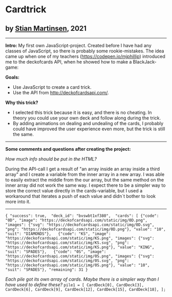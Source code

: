 # Cardtrick
## by [Stian Martinsen](https://www.linkedin.com/in/stian-martinsen-1662a515/), 2021

---
**Intro:**
 My first own JavaScript-project. Created before I have had any classes of JavaScript, so there is probably some rookie-mistakes.
 The idea came up when one of my teachers (https://codepen.io/mjphillip) introduced me to the deckofcards API, when he showed how to make a BlackJack-game: 

**Goals:**
- Use JavaScript to create a card trick.
- Use the API from http://deckofcardsapi.com/.

**Why this trick?**
- I selected this trick because it is easy, and there is no cheating. In theory you could use your own deck and follow along during the trick.
- By adding animations on dealing and undealing of the cards, I probably could have improved the user experience even more, but the trick is still the same.

---
**Some comments and questions after creating the project:**

*How much info should be put in the HTML?*

During the API-call I get a result of "an array inside an array inside a third array" and I create a variable from the inner array in a new array. I was able to easily extract the middle from the our array, but the same method on the inner array did not work the same way. I expect there to be a simpler way to store the correct value directly in the cards-variable, but I used a workaround that iterates a push of each value and didn`t bother to look more into it.

---
`{
"success": true, 
"deck_id": "bvswbt1xf380", 
"cards": [
	{"code": "0D", "image": "https://deckofcardsapi.com/static/img/0D.png", "images": {"svg": "https://deckofcardsapi.com/static/img/0D.svg", "png": "https://deckofcardsapi.com/static/img/0D.png"}, "value": "10", "suit": "DIAMONDS"}, 	{"code": "KS", "image": "https://deckofcardsapi.com/static/img/KS.png", "images": {"svg": "https://deckofcardsapi.com/static/img/KS.svg", "png": "https://deckofcardsapi.com/static/img/KS.png"}, "value": "KING", "suit": "SPADES"}, 	{"code": "0S", "image": "https://deckofcardsapi.com/static/img/0S.png", "images": {"svg": "https://deckofcardsapi.com/static/img/0S.svg", "png": "https://deckofcardsapi.com/static/img/0S.png"}, "value": "10", "suit": "SPADES"},
"remaining": 31
}`


*Each pile got its own array of cards. Maybe there is a simpler way than I have used to define these?*
`pile1 = [
    CardDeck[0],
    CardDeck[3],
    CardDeck[6],
    CardDeck[9],
    CardDeck[12],
    CardDeck[15],
    CardDeck[18],
];`

